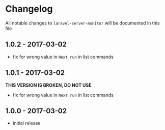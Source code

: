 # Changelog

All notable changes to `laravel-server-monitor` will be documented in this file

## 1.0.2 - 2017-03-02

- fix for wrong value in `Next run` in list commands

## 1.0.1 - 2017-03-02

**THIS VERSION IS BROKEN, DO NOT USE**

- fix for wrong value in `Next run` in list commands

## 1.0.0 - 2017-03-02

- initial release
